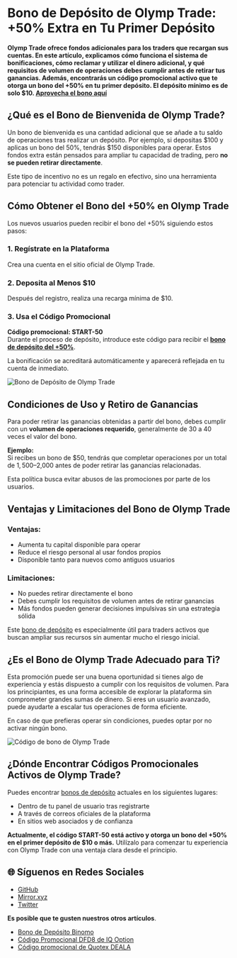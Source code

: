 # Bono de Depósito de Olymp Trade: +50% Extra en Tu Primer Depósito

**Olymp Trade ofrece fondos adicionales para los traders que recargan sus cuentas. En este artículo, explicamos cómo funciona el sistema de bonificaciones, cómo reclamar y utilizar el dinero adicional, y qué requisitos de volumen de operaciones debes cumplir antes de retirar tus ganancias. Además, encontrarás un código promocional activo que te otorga un bono del +50% en tu primer depósito. El depósito mínimo es de solo $10. [Aprovecha el bono aquí](https://smartthriftfinder.com/olymptrade-kostya)**

## ¿Qué es el Bono de Bienvenida de Olymp Trade?

Un bono de bienvenida es una cantidad adicional que se añade a tu saldo de operaciones tras realizar un depósito. Por ejemplo, si depositas $100 y aplicas un bono del 50%, tendrás $150 disponibles para operar. Estos fondos extra están pensados para ampliar tu capacidad de trading, pero **no se pueden retirar directamente**.

Este tipo de incentivo no es un regalo en efectivo, sino una herramienta para potenciar tu actividad como trader.

## Cómo Obtener el Bono del +50% en Olymp Trade

Los nuevos usuarios pueden recibir el bono del +50% siguiendo estos pasos:

### 1. Regístrate en la Plataforma  
Crea una cuenta en el sitio oficial de Olymp Trade.

### 2. Deposita al Menos $10  
Después del registro, realiza una recarga mínima de $10.

### 3. Usa el Código Promocional  
**Código promocional: START-50**  
Durante el proceso de depósito, introduce este código para recibir el **[bono de depósito del +50%](https://smartthriftfinder.com/olymptrade-kostya)**.

La bonificación se acreditará automáticamente y aparecerá reflejada en tu cuenta de inmediato.

![Bono de Depósito de Olymp Trade](https://hackmd.io/_uploads/HJWesBP1eg.png)

## Condiciones de Uso y Retiro de Ganancias

Para poder retirar las ganancias obtenidas a partir del bono, debes cumplir con un **volumen de operaciones requerido**, generalmente de 30 a 40 veces el valor del bono.

**Ejemplo:**  
Si recibes un bono de $50, tendrás que completar operaciones por un total de $1,500–$2,000 antes de poder retirar las ganancias relacionadas.

Esta política busca evitar abusos de las promociones por parte de los usuarios.

## Ventajas y Limitaciones del Bono de Olymp Trade

### Ventajas:
- Aumenta tu capital disponible para operar
- Reduce el riesgo personal al usar fondos propios
- Disponible tanto para nuevos como antiguos usuarios

### Limitaciones:
- No puedes retirar directamente el bono
- Debes cumplir los requisitos de volumen antes de retirar ganancias
- Más fondos pueden generar decisiones impulsivas sin una estrategia sólida

Este [bono de depósito](https://smartthriftfinder.com/olymptrade-kostya) es especialmente útil para traders activos que buscan ampliar sus recursos sin aumentar mucho el riesgo inicial.

## ¿Es el Bono de Olymp Trade Adecuado para Ti?

Esta promoción puede ser una buena oportunidad si tienes algo de experiencia y estás dispuesto a cumplir con los requisitos de volumen. Para los principiantes, es una forma accesible de explorar la plataforma sin comprometer grandes sumas de dinero. Si eres un usuario avanzado, puede ayudarte a escalar tus operaciones de forma eficiente.

En caso de que prefieras operar sin condiciones, puedes optar por no activar ningún bono.

![Código de bono de Olymp Trade](https://github.com/user-attachments/assets/8cce0a92-defe-44cf-84dd-c705a978c8a8)

## ¿Dónde Encontrar Códigos Promocionales Activos de Olymp Trade?

Puedes encontrar [bonos de depósito](https://smartthriftfinder.com/olymptrade-kostya) actuales en los siguientes lugares:
- Dentro de tu panel de usuario tras registrarte
- A través de correos oficiales de la plataforma
- En sitios web asociados y de confianza

**Actualmente, el código START-50 está activo y otorga un bono del +50% en el primer depósito de $10 o más.** Utilízalo para comenzar tu experiencia con Olymp Trade con una ventaja clara desde el principio.
## 🌐 Síguenos en Redes Sociales

- [GitHub](https://github.com/Checked-Promo-Codes)  
- [Mirror.xyz](https://mirror.xyz/0xaFcA0DCAfB999A248e24C9FFCA942c9fbC17B19C)  
- [Twitter](https://x.com/pocketoption100)

**Es posible que te gusten nuestros otros artículos**.
  - [Bono de Depósito Binomo](https://github.com/Codigos-promocionales-verificados/Bono-de-Dep-sito-Binomo-30-)
  - [Código Promocional DFD8 de IQ Option](https://github.com/Codigos-promocionales-verificados/IQ-Option)
  - [Código promocional de Quotex DEALA](https://github.com/Codigos-promocionales-verificados/quotex-deala)  
